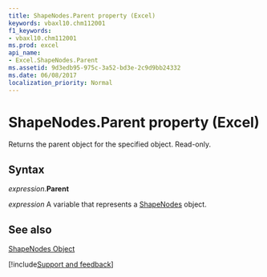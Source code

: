 ```yaml
---
title: ShapeNodes.Parent property (Excel)
keywords: vbaxl10.chm112001
f1_keywords:
- vbaxl10.chm112001
ms.prod: excel
api_name:
- Excel.ShapeNodes.Parent
ms.assetid: 9d3edb95-975c-3a52-bd3e-2c9d9bb24332
ms.date: 06/08/2017
localization_priority: Normal
---
```



# ShapeNodes.Parent property (Excel)

Returns the parent object for the specified object. Read-only.


## Syntax

_expression_.**Parent**

_expression_ A variable that represents a [ShapeNodes](Excel.ShapeNodes.md) object.


## See also


[ShapeNodes Object](Excel.ShapeNodes.md)

[!include[Support and feedback](~/includes/feedback-boilerplate.md)]